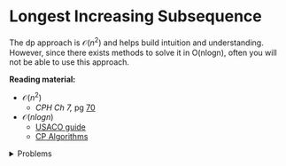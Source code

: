 # Longest Increasing Subsequence
The dp approach is $\mathcal{O}(n^2)$ and helps build intuition and understanding. However, since there exists methods to solve it in O(nlogn), often you will not be able to use this approach.

**Reading material:**
* $\mathcal{O}(n^2)$
    * *CPH Ch 7,* pg [70](https://cses.fi/book/book.pdf#page=80)
* $\mathcal{O}(nlogn)$
    * [USACO guide](https://usaco.guide/gold/lis?lang=cpp)
    * [CP Algorithms](https://cp-algorithms.com/sequences/longest_increasing_subsequence.html)

<details>
<summary>Problems</summary>
<ul>
    <li><a href="https://leetcode.com/problems/longest-increasing-subsequence/">Leetcode 300</a></li>
    <li><a href="https://codeforces.com/contest/269/problem/B">CF 269 B</a></li>
    <li><a href="https://www.spoj.com/problems/DOSA/">Spoj DOSA</a></li>
    <li><a href="https://codeforces.com/contest/340/problem/D">CF 340 D</a></li>
    <li><a href="https://www.spoj.com/problems/ALTSEQ/">Spoj ALTSEQ</a></li>
    <li><a href="https://codeforces.com/contest/1257/problem/E">CF 1257 E</a></li>
</ul>
</details>
